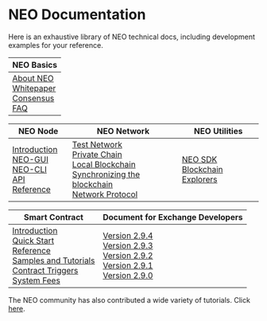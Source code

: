 # NEO Documentation

Here is an exhaustive library of NEO technical docs, including development examples for your reference.



| NEO Basics                                                   |
| ------------------------------------------------------------ |
| [About NEO](basic/about.md)<br />[Whitepaper](whitepaper.md)<br />[Consensus](basic/consensus/whitepaper.md)<br />[FAQ](faq.md) |

| NEO Node                                                     | NEO Network                                                  | NEO Utilities                                                |
| ------------------------------------------------------------ | ------------------------------------------------------------ | ------------------------------------------------------------ |
| [Introduction](node/introduction.md)<br />[NEO-GUI](node/gui/install.md)<br />[NEO-CLI](node/cli/cli.md)<br />[API Reference](node/cli/apigen.md) | [Test Network](network/testnet.md)<br />[Private Chain](network/private-chain.md)<br />[Local Blockchain](network/local-chain.md)<br />[Synchronizing the blockchain](network/syncblocks.md)<br />[Network Protocol](network/network-protocol.md) | [NEO SDK](utility/sdk/introduction.md)<br />[Blockchain Explorers](utility/explorers.md) |

| Smart Contract                                               | Document for Exchange Developers                             |
| ------------------------------------------------------------ | ------------------------------------------------------------ |
| [Introduction](sc/introduction.md)<br />[Quick Start](sc/quickstart/overview.md)<br />[Reference](sc/reference/api.md)<br />[Samples and Tutorials](sc/tutorial/HelloWorld.md)<br />[Contract Triggers](sc/trigger.md)<br />[System Fees](sc/systemfees.md) | [Version 2.9.4](exchange/v2.9.4.md)<br />[Version 2.9.3](exchange/v2.9.3.md)<br />[Version 2.9.2](exchange/v2.9.2.md)<br />[Version 2.9.1](exchange/v2.9.1.md)<br />[Version 2.9.0](exchange/v2.9.0.md)<br /> |

The NEO community has also contributed a wide variety of tutorials. Click [here](../communitydoc.md).<link rel="stylesheet" href="../styles/index.css">